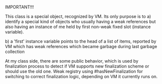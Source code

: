 IMPORTANT!!!

This class is a special object, recognized by VM.
Its only purpose is to 
a) identify a special kind of objects who usually having a weak references but
  also having an instance of me held by first non-weak fixed slot (instance variable).

b) a 'first' instance variable points to the head of a list of items, reported by VM which has weak references which became garbage during last garbage collection

At my class side, there are some public behavior, which is used by finalization process to detect if VM supports new finalization scheme or should use the old one.
Weak registry using #hasNewFinalization for switching to correct finalization logic,
depending on VM it currently runs on.
